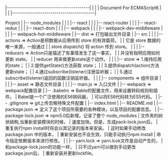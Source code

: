 |-----------------------------------------|
|										  |
|      Document For ECMAScript6           |
|										  |
|-----------------------------------------|


Project
  |
  |-- node_modules 
  |       |
  |       |-- react
  |       |
  |       |-- react-router
  |       |
  |       |-- react-redux
  |       |
  |       |-- react-dom
  |       |
  |       |-- webpack
  |       |
  |       |-- webpack-dev-middleware
  |       |
  |       |-- webpack-hot-middleware
  |
  |-- dist => 打包输出文件目录
  |
  |-- src
  |	   |
  |	   |-- actions => Action是把数据从应用传到 store 的有效载荷。
  |	   | 			  它是 store 数据的唯一来源，一般通过
  |	   |              store.dispatch() 将 action 传到 store。
  |	   |
  |	   |-- reducers => Action只是描述了有事情发生了这一事实，
  |	   |			   并没有指明应用如何更新 state。
  |    |               reducer 用来做更新state这个动作。
  |	   |
  |	   |-- store  =>  1.维持应用的state；
  |    |			  2.提供getState()方法获取 state；
  |	   |			  3.提供dispatch(action)方法更新state；
  |	   |		      4.通过subscribe(listener)注册监听器；
  |	   |			  5.通过subscribe(listener)返回的函数注销监听器。
  |	   |
  |	   |-- components => 组件目录
  |	   |
  |	   |-- asset => 静态文件目录
  |	   |
  |	   |-- main.js => 入口文件
  |
  |-- webpack => webpack配置目录
  |
  |-- .babelrc => Bable的配置文件，用来设置转码规则和插件。
  |               Babel是一个广泛使用的ES6转码器，
  |               可以将ES6代码转为ES5代码。
  |
  |-- .gitignore => git上传忽略特殊文件配置
  |
  |-- index.html
  |
  |-- README.md
  |
  |-- package.json => 定义了这个项目所需要的各种模块，以及项目的配置信息。
  |
  |-- package-lock.json => npm5.0后新增。记录了整个 node_modules 
  |						   文件夹的树状结构,当重新安装模块的时候，
  |						   速度加快。但是，生成pack-lock.json后，
  |                        重复执行npm install时将会以其记录的版本来安装。
  |						   这时如果手动修改 package.json 中的版本，
  |						   重新安装也不会生效，只能手动执行npm install
  |                        命令指定依赖版本来进行修改。
  |
  |
  |-- yarn.lock => yarn.lcok文件是自动产生的，
  |                和package-lock.json的功能一样，
  |				   只不过yarn可以做到手动更改package.json后，
  |                重新安装并更新lockfile。 
     

